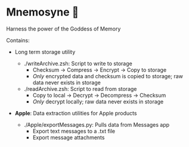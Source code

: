 # Mnemosyne :lock_with_ink_pen:
Harness the power of the Goddess of Memory

Contains:

- Long term storage utility
  - ./writeArchive.zsh: Script to write to storage
    - Checksum -> Compress -> Encrypt -> Copy to storage
    - *Only* encrypted data and checksum is copied to storage; raw data never exists in storage
  - ./readArchive.zsh: Script to read from storage
    - Copy to local -> Decrypt -> Decompress -> Checksum
    - *Only* decrypt locally; raw data never exists in storage

- **Apple**: Data extraction utilities for Apple products
  - ./Apple/exportMessages.py: Pulls data from Messages app
    - Export text messages to a .txt file
    - Export message attachments
